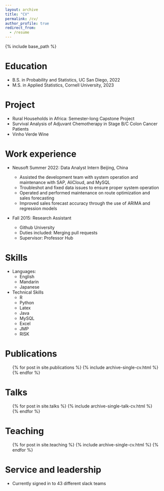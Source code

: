 ```yaml
---
layout: archive
title: "CV"
permalink: /cv/
author_profile: true
redirect_from:
  - /resume
---
```


{% include base_path %}

Education
======
* B.S. in Probability and Statistics, UC San Diego, 2022
* M.S. in Applied Statistics, Cornell University, 2023

Project
======
* Rural Households in Africa: Semester-long Capstone Project
* Survival Analysis of Adjuvant Chemotherapy in Stage B/C Colon Cancer Patients
* Vinho Verde Wine

Work experience
======
* Neusoft                Summer 2022: Data Analyst Intern Beijing, China
  * Assisted the development team with system operation and maintenance with SAP, AliCloud, and MySQL
  * Troubleshot and fixed data issues to ensure proper system operation
  * Operated and performed maintenance on route optimization and sales forecasting
  * Improved sales forecast accuracy through the use of ARIMA and regression models

* Fall 2015: Research Assistant
  * Github University
  * Duties included: Merging pull requests
  * Supervisor: Professor Hub
  
Skills
======
* Languages:
  * English
  * Mandarin
  * Japanese
* Technical Skills
  * R
  * Python
  * Latex
  * Java
  * MySQL
  * Excel
  * JMP
  * RISK
  
Publications
======
  <ul>{% for post in site.publications %}
    {% include archive-single-cv.html %}
  {% endfor %}</ul>
  
Talks
======
  <ul>{% for post in site.talks %}
    {% include archive-single-talk-cv.html %}
  {% endfor %}</ul>
  
Teaching
======
  <ul>{% for post in site.teaching %}
    {% include archive-single-cv.html %}
  {% endfor %}</ul>
  
Service and leadership
======
* Currently signed in to 43 different slack teams
